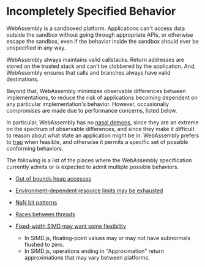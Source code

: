 # Incompletely Specified Behavior

WebAssembly is a sandboxed platform. Applications can't access data outside the sandbox without going through appropriate APIs, or otherwise escape the sandbox, even if the behavior inside the sandbox should ever be unspecified in any way.

WebAssembly always maintains valid callstacks. Return addresses are stored on the trusted stack and can't be clobbered by the application. And, WebAssembly ensures that calls and branches always have valid destinations.

Beyond that, WebAssembly minimizes observable differences between implementations, to reduce the risk of applications becoming dependent on any particular implementation's behavior. However, occasionally compromises are made due to performance concerns, listed below.

In particular, WebAssembly has no [nasal demons](https://en.wikipedia.org/w/index.php?title=Nasal_demons), since they are an extreme on the spectrum of observable differences, and since they make it difficult to reason about what state an application might be in. WebAssembly prefers to [trap](AstSemantics.md) when feasible, and otherwise it permits a specific set of possible conforming behaviors.

The following is a list of the places where the WebAssembly specification currently admits or is expected to admit multiple possible behaviors.

 - [Out of bounds heap accesses](AstSemantics.md#accessing-the-heap)

 - [Environment-dependent resource limits may be exhausted](AstSemantics.md)

 - [NaN bit patterns](AstSemantics.md#floating-point-operations)

 - [Races between threads](EssentialPostMVPFeatures.md#threads)

 - [Fixed-width SIMD may want some flexibility](EssentialPostMVPFeatures.md#fixed-width-simd)
   - In SIMD.js, floating-point values may or may not have subnormals flushed to zero.
   - In SIMD.js, operations ending in "Approximation" return approximations that may vary between platforms.
